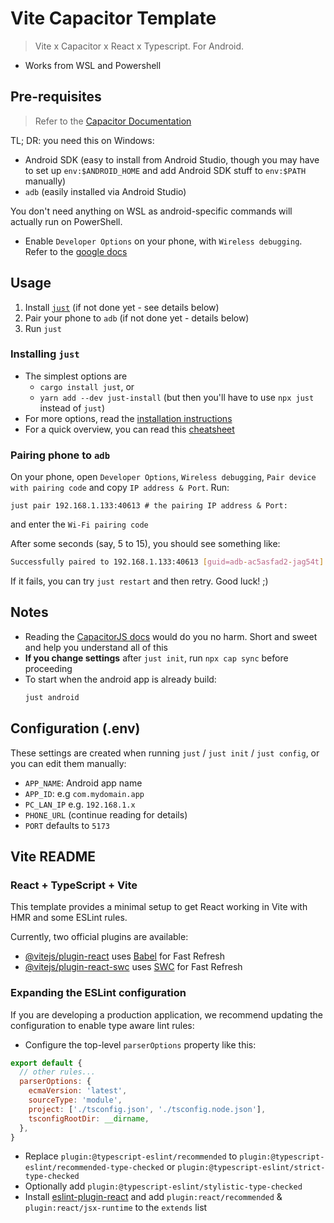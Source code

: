 # Vite Capacitor Template

> Vite x Capacitor x React x Typescript. For Android.

- Works from WSL and Powershell

## Pre-requisites

> Refer to the [Capacitor Documentation](https://capacitorjs.com/docs/getting-started/environment-setup#core-requirements)

TL; DR: you need this on Windows:

- Android SDK (easy to install from Android Studio, though you may have to set up `env:$ANDROID_HOME` and add Android SDK stuff to `env:$PATH` manually)
- `adb` (easily installed via Android Studio)

You don't need anything on WSL as android-specific commands will actually run on PowerShell.

- Enable `Developer Options` on your phone, with `Wireless debugging`. Refer to the [google docs](https://developer.android.com/tools/adb#wireless-android11-command-line)

## Usage

1. Install [`just`](https://github.com/casey/just?tab=readme-ov-file) (if not done yet - see details below)
2. Pair your phone to `adb` (if not done yet - details below)
3. Run `just`

### Installing `just`
- The simplest options are 
  - `cargo install just`, or
  - `yarn add --dev just-install` (but then you'll have to use `npx just` instead of `just`)
- For more options, read the [installation instructions](https://cheatography.com/linux-china/cheat-sheets/justfile/)
- For a quick overview, you can read this [cheatsheet](https://cheatography.com/linux-china/cheat-sheets/justfile/)

### Pairing phone to `adb`

On your phone, open `Developer Options`, `Wireless debugging`, `Pair device with pairing code` and copy `IP address & Port`. Run:

  ```
  just pair 192.168.1.133:40613 # the pairing IP address & Port:
  ```

  and enter the `Wi-Fi pairing code`

  After some seconds (say, 5 to 15), you should see something like:

  ```bash
  Successfully paired to 192.168.1.133:40613 [guid=adb-ac5asfad2-jag54t]
  ```

  If it fails, you can try `just restart` and then retry. Good luck! ;)

## Notes

- Reading the [CapacitorJS docs](https://capacitorjs.com/docs/getting-started) would do you no harm. Short and sweet and help you understand all of this
- **If you change settings** after `just init`, run `npx cap sync` before proceeding
- To start when the android app is already build:
    ```bash
    just android
    ```

## Configuration (.env)
These settings are created when running `just` / `just init` / `just config`, or you can edit them manually:
- `APP_NAME`: Android app name
- `APP_ID`: e.g `com.mydomain.app`
- `PC_LAN_IP` e.g. `192.168.1.x`
- `PHONE_URL` (continue reading for details)
- `PORT` defaults to `5173`


## Vite README
### React + TypeScript + Vite

This template provides a minimal setup to get React working in Vite with HMR and some ESLint rules.

Currently, two official plugins are available:

- [@vitejs/plugin-react](https://github.com/vitejs/vite-plugin-react/blob/main/packages/plugin-react/README.md) uses [Babel](https://babeljs.io/) for Fast Refresh
- [@vitejs/plugin-react-swc](https://github.com/vitejs/vite-plugin-react-swc) uses [SWC](https://swc.rs/) for Fast Refresh

### Expanding the ESLint configuration

If you are developing a production application, we recommend updating the configuration to enable type aware lint rules:

- Configure the top-level `parserOptions` property like this:

```js
export default {
  // other rules...
  parserOptions: {
    ecmaVersion: 'latest',
    sourceType: 'module',
    project: ['./tsconfig.json', './tsconfig.node.json'],
    tsconfigRootDir: __dirname,
  },
}
```

- Replace `plugin:@typescript-eslint/recommended` to `plugin:@typescript-eslint/recommended-type-checked` or `plugin:@typescript-eslint/strict-type-checked`
- Optionally add `plugin:@typescript-eslint/stylistic-type-checked`
- Install [eslint-plugin-react](https://github.com/jsx-eslint/eslint-plugin-react) and add `plugin:react/recommended` & `plugin:react/jsx-runtime` to the `extends` list
